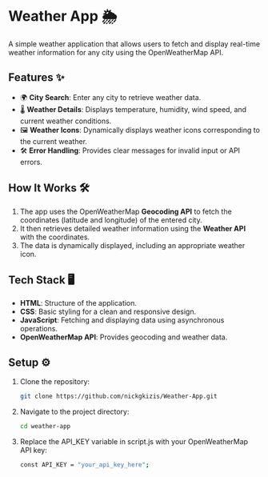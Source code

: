 # Weather App 🌦️

A simple weather application that allows users to fetch and display real-time weather information for any city using the OpenWeatherMap API.

## Features ✨

- 🌍 **City Search**: Enter any city to retrieve weather data.
- 🌡️ **Weather Details**: Displays temperature, humidity, wind speed, and current weather conditions.
- 🖼️ **Weather Icons**: Dynamically displays weather icons corresponding to the current weather.
- 🛠️ **Error Handling**: Provides clear messages for invalid input or API errors.

## How It Works 🛠️

1. The app uses the OpenWeatherMap **Geocoding API** to fetch the coordinates (latitude and longitude) of the entered city.
2. It then retrieves detailed weather information using the **Weather API** with the coordinates.
3. The data is dynamically displayed, including an appropriate weather icon.

## Tech Stack 🖥️

- **HTML**: Structure of the application.
- **CSS**: Basic styling for a clean and responsive design.
- **JavaScript**: Fetching and displaying data using asynchronous operations.
- **OpenWeatherMap API**: Provides geocoding and weather data.

## Setup ⚙️

1. Clone the repository:
   ```bash
   git clone https://github.com/nickgkizis/Weather-App.git
   
2. Navigate to the project directory:

   ```bash
   cd weather-app

3. Replace the API_KEY variable in script.js with your OpenWeatherMap API key:

   ```bash
   const API_KEY = "your_api_key_here";
